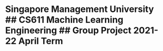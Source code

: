 # Singapore Management University ## CS611 Machine Learning Engineering ## Group Project 2021-22 April Term
